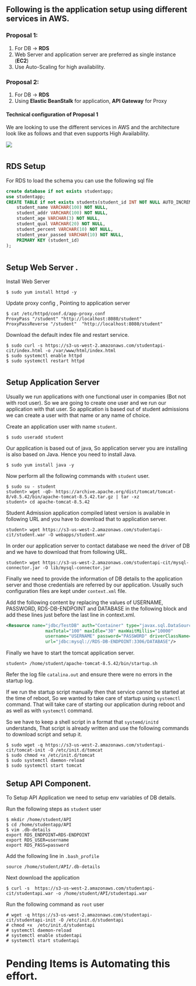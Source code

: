 ## Following is the application setup using different services in AWS.

###  **Proposal 1:**

1. For DB -> **RDS** 
2. Web Server and application server are preferred as single instance (**EC2**)
3. Use Auto-Scaling for high availability.

###  **Proposal 2:**

1. For DB -> **RDS** 
2. Using **Elastic BeanStalk** for application, **API Gateway** for Proxy

#### Technical configuration of **Proposal 1** 

We are looking to use the different services in AWS and the architecture look like as follows and that even supports High Availability.

![](images/02.png)


#

## RDS Setup

For RDS to load the schema you can use the following sql file 

```sql
create database if not exists studentapp;
use studentapp;
CREATE TABLE if not exists students(student_id INT NOT NULL AUTO_INCREMENT,
	student_name VARCHAR(100) NOT NULL,
    student_addr VARCHAR(100) NOT NULL,
	student_age VARCHAR(3) NOT NULL,
	student_qual VARCHAR(20) NOT NULL,
	student_percent VARCHAR(10) NOT NULL,
	student_year_passed VARCHAR(10) NOT NULL,
	PRIMARY KEY (student_id)
);
```

#

## Setup Web Server .

Install Web Server 

```shell 
$ sudo yum install httpd -y
```

Update proxy config , Pointing to application server 

```shell 
$ cat /etc/httpd/conf.d/app-proxy.conf 
ProxyPass "/student" "http://localhost:8080/student"
ProxyPassReverse "/student"  "http://localhost:8080/student"
```

Download the default index file and restart service.

```shell 
$ sudo curl -s https://s3-us-west-2.amazonaws.com/studentapi-cit/index.html -o /var/www/html/index.html
$ sudo systemctl enable httpd 
$ sudo systemctl restart httpd 
```

#

## Setup Application Server 

Usually we run applications with one functional user in companies (Bot not with root user). So we are going to create one user and we run our application with that user. So application is based out of student admissions we can create a user with that name or any name of choice. 

Create an application user with name `student`. 

```shell 
$ sudo useradd student 
```

Our application is based out of java, So application server you are installing is also based on Java. Hence you need to install Java. 

```shell 
$ sudo yum install java -y
```

Now perform all the following commands with `student` user. 

```shell 
$ sudo su - student 
student> wget -qO- https://archive.apache.org/dist/tomcat/tomcat-8/v8.5.42/bin/apache-tomcat-8.5.42.tar.gz | tar -xz 
student> cd apache-tomcat-8.5.42
```

Student Admission application compiled latest version is available in following URL and you have to download that to application server.

```shell
student> wget https://s3-us-west-2.amazonaws.com/studentapi-cit/student.war -O webapps/student.war
```

In order our application server to contact database we need the driver of DB and we have to download that from following URL.

```shell
student> wget https://s3-us-west-2.amazonaws.com/studentapi-cit/mysql-connector.jar -O lib/mysql-connector.jar
```

Finally we need to provide the information of DB details to the application server and those credentials are referred by our application.
Usually such configuration files are kept under `context.xml` file.

Add the following content by replacing the values of USERNAME, PASSWORD, RDS-DB-ENDPOINT and DATABASE in the following block and add these lines just before the last line in context.xml.

```xml
<Resource name="jdbc/TestDB" auth="Container" type="javax.sql.DataSource"
               maxTotal="100" maxIdle="30" maxWaitMillis="10000"
               username="USERNAME" password="PASSWORD" driverClassName="com.mysql.jdbc.Driver"
               url="jdbc:mysql://RDS-DB-ENDPOINT:3306/DATABASE"/>
``` 

Finally we have to start the tomcat application server.

```shell 
student> /home/student/apache-tomcat-8.5.42/bin/startup.sh 
```

Refer the log file `catalina.out` and ensure there were no errors in the startup log. 

If we run the startup script manually then that service cannot be started at the time of reboot, So we wanted to take care of startup using `systemctl` command. That will take care of starting our application during reboot and as well as with `systemctl` command.

So we have to keep a shell script in a format that `systemd/initd` understands, That script is already written and use the following commands to download script and setup it.

```shell
$ sudo wget -q https://s3-us-west-2.amazonaws.com/studentapi-cit/tomcat-init -O /etc/init.d/tomcat
$ sudo chmod +x /etc/init.d/tomcat
$ sudo systemctl daemon-reload
$ sudo systemctl start tomcat
```


## Setup API Component. 

To Setup API Application we need to setup env variables of DB details.

Run the following steps as `student` user
```shell 
$ mkdir /home/student/API 
$ cd /home/studentapp/API 
$ vim .db-details 
export RDS_ENDPOINT=RDS-ENDPOINT
export RDS_USER=username 
export RDS_PASS=password
``` 

Add the following line in `.bash_profile`

```
source /home/student/API/.db-details
```

Next download the application 

```
$ curl -s  https://s3-us-west-2.amazonaws.com/studentapi-cit/studentapi.war -o /home/student/API/studentapi.war
```

Run the following command as `root` user 

```shell 
# wget -q https://s3-us-west-2.amazonaws.com/studentapi-cit/studentapi-init -O /etc/init.d/studentapi 
# chmod +x  /etc/init.d/studentapi
# systemctl daemon-reload 
# systemctl enable studentapi 
# systemctl start studentapi 
```

# Pending Items is Automating this effort.

